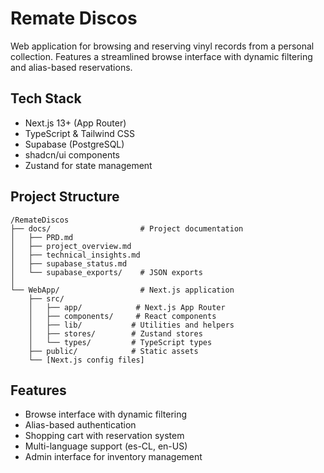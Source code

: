 # Remate Discos

Web application for browsing and reserving vinyl records from a personal collection. Features a streamlined browse interface with dynamic filtering and alias-based reservations.

## Tech Stack
- Next.js 13+ (App Router)
- TypeScript & Tailwind CSS
- Supabase (PostgreSQL)
- shadcn/ui components
- Zustand for state management

## Project Structure
```
/RemateDiscos
├── docs/                    # Project documentation
│   ├── PRD.md
│   ├── project_overview.md
│   ├── technical_insights.md
│   ├── supabase_status.md
│   └── supabase_exports/    # JSON exports
│
└── WebApp/                  # Next.js application
    ├── src/
    │   ├── app/            # Next.js App Router
    │   ├── components/     # React components
    │   ├── lib/           # Utilities and helpers
    │   ├── stores/        # Zustand stores
    │   └── types/         # TypeScript types
    ├── public/            # Static assets
    └── [Next.js config files]
```

## Features
- Browse interface with dynamic filtering
- Alias-based authentication
- Shopping cart with reservation system
- Multi-language support (es-CL, en-US)
- Admin interface for inventory management